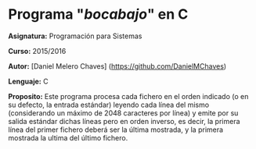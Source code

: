 # Programa "*bocabajo*" en C

**Asignatura:** Programación para Sistemas

**Curso:** 2015/2016

**Autor:** [Daniel Melero Chaves] (https://github.com/DanielMChaves)

**Lenguaje:** C

**Proposito:** Este programa procesa cada fichero en el orden indicado (o en su defecto, la entrada estándar) leyendo cada línea del mismo (considerando un máximo de 2048 caracteres por línea) y emite por su salida estándar dichas líneas pero en orden inverso, es decir, la primera línea del primer fichero deberá ser la última mostrada, y la primera mostrada la ultima del último fichero.
